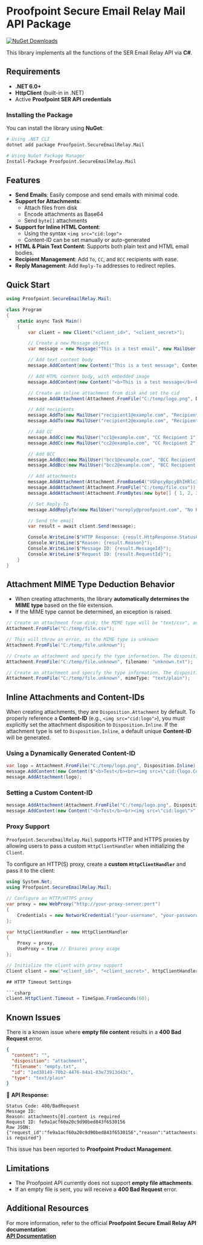 # Proofpoint Secure Email Relay Mail API Package
[![NuGet Downloads](https://img.shields.io/nuget/dt/Proofpoint.SecureEmailRelay.Mail.svg)](https://www.nuget.org/packages/Proofpoint.SecureEmailRelay.Mail)  

This library implements all the functions of the SER Email Relay API via **C#**.

## Requirements

- **.NET 6.0+**
- **HttpClient** (built-in in .NET)
- Active **Proofpoint SER API credentials**

### Installing the Package

You can install the library using **NuGet**:

```bash
# Using .NET CLI
dotnet add package Proofpoint.SecureEmailRelay.Mail

# Using NuGet Package Manager
Install-Package Proofpoint.SecureEmailRelay.Mail
```

## Features

- **Send Emails**: Easily compose and send emails with minimal code.
- **Support for Attachments**:
    - Attach files from disk
    - Encode attachments as Base64
    - Send `byte[]` attachments
- **Support for Inline HTML Content**:
    - Using the syntax `<img src="cid:logo">`
    - Content-ID can be set manually or auto-generated
- **HTML & Plain Text Content**: Supports both plain text and HTML email bodies.
- **Recipient Management**: Add `To`, `CC`, and `BCC` recipients with ease.
- **Reply Management**: Add `Reply-To` addresses to redirect replies.

## Quick Start

```csharp
using Proofpoint.SecureEmailRelay.Mail;

class Program
{
    static async Task Main()
    {
        var client = new Client("<client_id>", "<client_secret>");

        // Create a new Message object
        var message = new Message("This is a test email", new MailUser("sender@example.com", "Joe Sender"));

        // Add text content body
        message.AddContent(new Content("This is a test message", ContentType.Text));

        // Add HTML content body, with embedded image
        message.AddContent(new Content("<b>This is a test message</b><br><img src=\"cid:logo\">", ContentType.Html));

        // Create an inline attachment from disk and set the cid
        message.AddAttachment(Attachment.FromFile("C:/temp/logo.png", Disposition.Inline, "logo"));

        // Add recipients
        message.AddTo(new MailUser("recipient1@example.com", "Recipient 1"));
        message.AddTo(new MailUser("recipient2@example.com", "Recipient 2"));

        // Add CC
        message.AddCc(new MailUser("cc1@example.com", "CC Recipient 1"));
        message.AddCc(new MailUser("cc2@example.com", "CC Recipient 2"));

        // Add BCC
        message.AddBcc(new MailUser("bcc1@example.com", "BCC Recipient 1"));
        message.AddBcc(new MailUser("bcc2@example.com", "BCC Recipient 2"));

        // Add attachments
        message.AddAttachment(Attachment.FromBase64("VGhpcyBpcyBhIHRlc3Qh", "test.txt"));
        message.AddAttachment(Attachment.FromFile("C:/temp/file.csv"));
        message.AddAttachment(Attachment.FromBytes(new byte[] { 1, 2, 3 }, "bytes.txt", "text/plain"));

        // Set Reply-To
        message.AddReplyTo(new MailUser("noreply@proofpoint.com", "No Reply"));

        // Send the email
        var result = await client.Send(message);

        Console.WriteLine($"HTTP Response: {result.HttpResponse.StatusCode}/{(int)result.HttpResponse.StatusCode}");
        Console.WriteLine($"Reason: {result.Reason}");
        Console.WriteLine($"Message ID: {result.MessageId}");
        Console.WriteLine($"Request ID: {result.RequestId}");
    }
}
```

## Attachment MIME Type Deduction Behavior

- When creating attachments, the library **automatically determines the MIME type** based on the file extension.
- If the MIME type cannot be determined, an exception is raised.

```csharp
// Create an attachment from disk; the MIME type will be "text/csv", and disposition will be "Disposition.Attachment"
Attachment.FromFile("C:/temp/file.csv");

// This will throw an error, as the MIME type is unknown
Attachment.FromFile("C:/temp/file.unknown");

// Create an attachment and specify the type information. The disposition will be "Disposition.Attachment", filename will be unknown.txt, and MIME type "text/plain"
Attachment.FromFile("C:/temp/file.unknown", filename: "unknown.txt");

// Create an attachment and specify the type information. The disposition will be "Disposition.Attachment", filename will be file.unknown, and MIME type "text/plain"
Attachment.FromFile("C:/temp/file.unknown", mimeType: "text/plain");
```

## Inline Attachments and Content-IDs

When creating attachments, they are `Disposition.Attachment` by default. To properly reference a **Content-ID** (e.g.,
`<img src="cid:logo">`), you must explicitly set the attachment disposition to `Disposition.Inline`.
If the attachment type is set to `Disposition.Inline`, a default unique **Content-ID** will be generated.

### Using a Dynamically Generated Content-ID
```csharp
var logo = Attachment.FromFile("C:/temp/logo.png", Disposition.Inline);
message.AddContent(new Content($"<b>Test</b><br><img src=\"cid:{logo.ContentId}\">", ContentType.Html));
message.AddAttachment(logo);
```

### Setting a Custom Content-ID
```csharp
message.AddAttachment(Attachment.FromFile("C:/temp/logo.png", Disposition.Inline, "logo"));
message.AddContent(new Content("<b>Test</b><br><img src=\"cid:logo\">", ContentType.Html));
```

### Proxy Support

`Proofpoint.SecureEmailRelay.Mail` supports HTTP and HTTPS proxies by allowing users to pass a custom `HttpClientHandler` when initializing the `Client`.

To configure an HTTP(S) proxy, create a **custom `HttpClientHandler`** and pass it to the client:

```csharp
using System.Net;
using Proofpoint.SecureEmailRelay.Mail;

// Configure an HTTP/HTTPS proxy
var proxy = new WebProxy("http://your-proxy-server:port")
{
    Credentials = new NetworkCredential("your-username", "your-password") // Optional authentication
};

var httpClientHandler = new HttpClientHandler
{
    Proxy = proxy,
    UseProxy = true // Ensures proxy usage
};

// Initialize the client with proxy support
Client client = new("<client_id>", "<client_secret>", httpClientHandler);

## HTTP Timeout Settings

```csharp
client.HttpClient.Timeout = TimeSpan.FromSeconds(60);
```

## Known Issues

There is a known issue where **empty file content** results in a **400 Bad Request** error.

```json
{
  "content": "",
  "disposition": "attachment",
  "filename": "empty.txt",
  "id": "1ed38149-70b2-4476-84a1-83e73913d43c",
  "type": "text/plain"
}
```

🔹 **API Response:**

```
Status Code: 400/BadRequest
Message ID:
Reason: attachments[0].content is required
Request ID: fe9a1acf60a20c9d90bed843f6530156
Raw JSON: {"request_id":"fe9a1acf60a20c9d90bed843f6530156","reason":"attachments[0].content is required"}
```

This issue has been reported to **Proofpoint Product Management**.

## Limitations
- The Proofpoint API currently does not support **empty file attachments**.
- If an empty file is sent, you will receive a **400 Bad Request** error.

## Additional Resources
For more information, refer to the official **Proofpoint Secure Email Relay API documentation**:  
[**API Documentation**](https://api-docs.ser.proofpoint.com/docs/email-submission)

